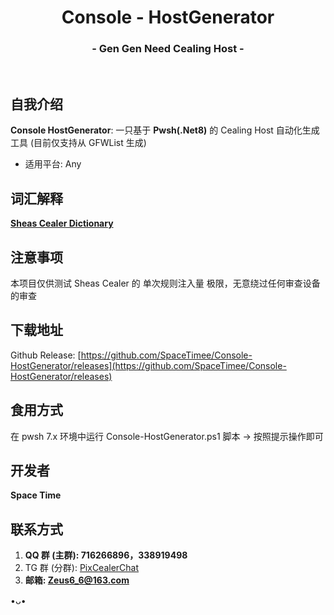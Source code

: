 <h1 align="center">Console - HostGenerator</h1>
<h3 align="center">- Gen Gen Need Cealing Host -</h3>
</br>

## 自我介绍
**Console HostGenerator**: 一只基于 **Pwsh(.Net8)** 的 Cealing Host 自动化生成工具 (目前仅支持从 GFWList 生成)

* 适用平台: Any

## 词汇解释
**[Sheas Cealer Dictionary](https://github.com/SpaceTimee/Sheas-Cealer/wiki/Sheas-Cealer-Dictionary)**

## 注意事项
本项目仅供测试 Sheas Cealer 的 单次规则注入量 极限，无意绕过任何审查设备的审查

## 下载地址
Github Release: [https://github.com/SpaceTimee/Console-HostGenerator/releases](https://github.com/SpaceTimee/Console-HostGenerator/releases)

## 食用方式
在 pwsh 7.x 环境中运行 Console-HostGenerator.ps1 脚本 -> 按照提示操作即可

## 开发者
**Space Time**

## 联系方式
1. **QQ 群 (主群): 716266896，338919498**
2. TG 群 (分群): [PixCealerChat](https://t.me/PixCealerChat)
3. **邮箱: Zeus6_6@163.com**

•ᴗ•
